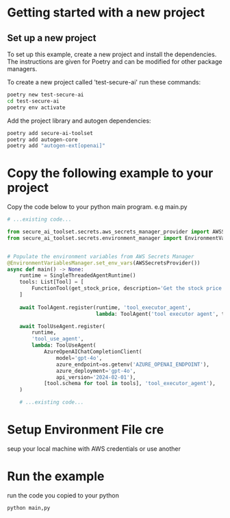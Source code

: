 # Getting started with a new project
## Set up a new project
To set up this example, create a new project and install the dependencies. 
The instructions are given for Poetry and can be modified for other package managers.

To create a new project called 'test-secure-ai' run these commands:
```bash
poetry new test-secure-ai
cd test-secure-ai
poetry env activate
```

Add the project library and autogen dependencies:
```bash
poetry add secure-ai-toolset
poetry add autogen-core
poetry add "autogen-ext[openai]"
```

# Copy the following example to your project

Copy the code below to your python main program. e.g main.py

```python
# ...existing code...

from secure_ai_toolset.secrets.aws_secrets_manager_provider import AWSSecretsProvider
from secure_ai_toolset.secrets.environment_manager import EnvironmentVariablesManager


# Populate the environment variables from AWS Secrets Manager
@EnvironmentVariablesManager.set_env_vars(AWSSecretsProvider())
async def main() -> None:
    runtime = SingleThreadedAgentRuntime()
    tools: List[Tool] = [
        FunctionTool(get_stock_price, description='Get the stock price.')
    ]
    
    await ToolAgent.register(runtime, 'tool_executor_agent',
                             lambda: ToolAgent('tool executor agent', tools))

    await ToolUseAgent.register(
        runtime,
        'tool_use_agent',
        lambda: ToolUseAgent(
            AzureOpenAIChatCompletionClient(
                model='gpt-4o',
                azure_endpoint=os.getenv('AZURE_OPENAI_ENDPOINT'),
                azure_deployment='gpt-4o',
                api_version='2024-02-01'),
            [tool.schema for tool in tools], 'tool_executor_agent'),
    )

    # ...existing code...
```
# Setup Environment File cre

seup your local machine with AWS credentials or use another 

# Run the example  

run the code you copied to your python

```bash
python main,py
```
